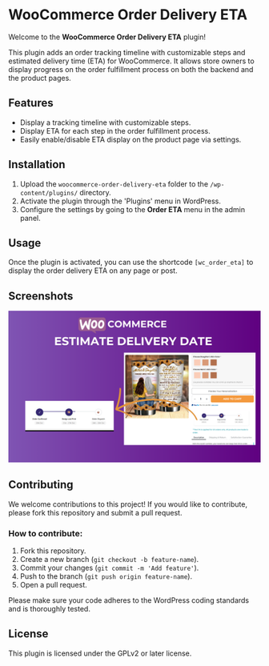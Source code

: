 # WooCommerce Order Delivery ETA

Welcome to the **WooCommerce Order Delivery ETA** plugin!

This plugin adds an order tracking timeline with customizable steps and estimated delivery time (ETA) for WooCommerce. It allows store owners to display progress on the order fulfillment process on both the backend and the product pages. 

## Features
- Display a tracking timeline with customizable steps.
- Display ETA for each step in the order fulfillment process.
- Easily enable/disable ETA display on the product page via settings.

## Installation

1. Upload the `woocommerce-order-delivery-eta` folder to the `/wp-content/plugins/` directory.
2. Activate the plugin through the 'Plugins' menu in WordPress.
3. Configure the settings by going to the **Order ETA** menu in the admin panel.

## Usage

Once the plugin is activated, you can use the shortcode `[wc_order_eta]` to display the order delivery ETA on any page or post.

## Screenshots

![Order ETA Screenshot](https://raw.githubusercontent.com/naflan121/WooCommerce-Order-Delivery-ETA/refs/heads/main/screenshot.png)

## Contributing

We welcome contributions to this project! If you would like to contribute, please fork this repository and submit a pull request.

### How to contribute:
1. Fork this repository.
2. Create a new branch (`git checkout -b feature-name`).
3. Commit your changes (`git commit -m 'Add feature'`).
4. Push to the branch (`git push origin feature-name`).
5. Open a pull request.

Please make sure your code adheres to the WordPress coding standards and is thoroughly tested.

## License

This plugin is licensed under the GPLv2 or later license.
